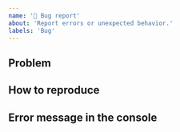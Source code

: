 ```yaml
---
name: '🐛 Bug report'
about: 'Report errors or unexpected behavior.'
labels: 'Bug'
---
```


<!--
⚠ Please test using the latest dev build before proceeding:

https://github.com/yzhang-gh/vscode-markdown/actions?query=event%3Apush+is%3Asuccess
-->

## Problem
<!--
What went wrong?
Expected behavior?
Your environment (if necessary)?
-->

## How to reproduce

## Error message in the console
<!--
Go to: VS Code's Menu Bar > Help > Toggle Developer Tools.
Then see: Console.
Paste anything suspicious here.
-->
